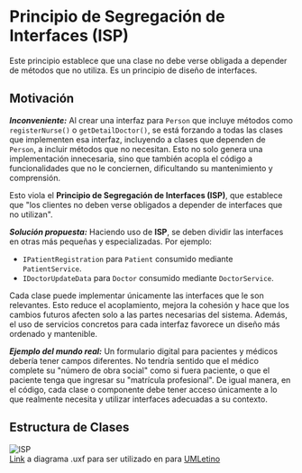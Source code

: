 # Principio de Segregación de Interfaces (ISP)
Este principio establece que una clase no debe verse obligada a depender de métodos que no utiliza. Es un principio de diseño de interfaces.

## Motivación
___Inconveniente:___ Al crear una interfaz para `Person` que incluye métodos como `registerNurse()` o `getDetailDoctor()`, se está forzando a todas las clases que implementen esa interfaz, incluyendo a clases que dependen de `Person`, a incluir métodos que no necesitan. Esto no solo genera una implementación innecesaria, sino que también acopla el código a funcionalidades que no le conciernen, dificultando su mantenimiento y comprensión.

Esto viola el **Principio de Segregación de Interfaces (ISP)**, que establece que "los clientes no deben verse obligados a depender de interfaces que no utilizan".

___Solución propuesta:___ Haciendo uso de **ISP**, se deben dividir las interfaces en otras más pequeñas y especializadas. Por ejemplo:
 - `IPatientRegistration` para `Patient` consumido mediante `PatientService`.
 - `IDoctorUpdateData` para `Doctor` consumido mediante `DoctorService`.

 Cada clase puede implementar únicamente las interfaces que le son relevantes. Esto reduce el acoplamiento, mejora la cohesión y hace que los cambios futuros afecten solo a las partes necesarias del sistema. Además, el uso de servicios concretos para cada interfaz favorece un diseño más ordenado y mantenible.

___Ejemplo del mundo real:___ Un formulario digital para pacientes y médicos debería tener campos diferentes. No tendría sentido que el médico complete su "número de obra social" como si fuera paciente, o que el paciente tenga que ingresar su "matrícula profesional". De igual manera, en el código, cada clase o componente debe tener acceso únicamente a lo que realmente necesita y utilizar interfaces adecuadas a su contexto.

## Estructura de Clases
![ISP](https://github.com/user-attachments/assets/fe234fb9-ea73-48ae-a67b-6679aaadadec)
<br>
[Link](https://drive.google.com/file/d/1Jk70HP7A-h6k1oya4vKevlVkqEszgFyE/view?usp=sharing) a diagrama .uxf para ser utilizado en para [UMLetino](https://www.umletino.com/)

